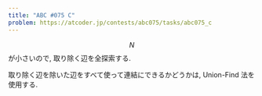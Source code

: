 ```yaml
---
title: "ABC #075 C"
problem: https://atcoder.jp/contests/abc075/tasks/abc075_c
---
```

$$ N $$ が小さいので, 取り除く辺を全探索する.

取り除く辺を除いた辺をすべて使って連結にできるかどうかは, Union-Find 法を使用する.
